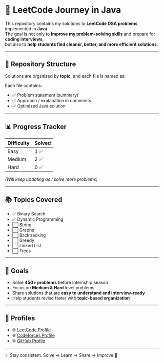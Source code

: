 # 🚀 LeetCode Journey in Java

This repository contains my solutions to **LeetCode DSA problems**, implemented in **Java**.  
The goal is not only to **improve my problem-solving skills** and prepare for **coding interviews**,  
but also to **help students find cleaner, better, and more efficient solutions**.

---

## 📂 Repository Structure
Solutions are organized by **topic**, and each file is named as:


Each file contains:
- ✅ Problem statement (summary)
- ✅ Approach / explanation in comments
- ✅ Optimized Java solution

---

## 📊 Progress Tracker
| Difficulty | Solved |
|------------|--------|
| Easy       | 1 ✅    |
| Medium     | 2 ✅    |
| Hard       | 0 ✅    |

*(Will keep updating as I solve more problems)*

---

## 📚 Topics Covered
- ✅ Binary Search
- ✅ Dynamic Programming
- ⬜ String
- ⬜ Graphs
- ⬜ Backtracking
- ⬜ Greedy
- ⬜ Linked List
- ⬜ Trees

---

## 🎯 Goals
- Solve **450+ problems** before internship season
- Focus on **Medium & Hard** level problems
- Share solutions that are **easy to understand and interview-ready**
- Help students revise faster with **topic-based organization**

---

## 🔗 Profiles
- 🌐 [LeetCode Profile](https://leetcode.com/)
- 🌐 [Codeforces Profile](https://codeforces.com/)
- 🌐 [GitHub Profile](https://github.com/KhushveerS)

---

✨ Stay consistent. Solve → Learn → Share → Improve 🚀


